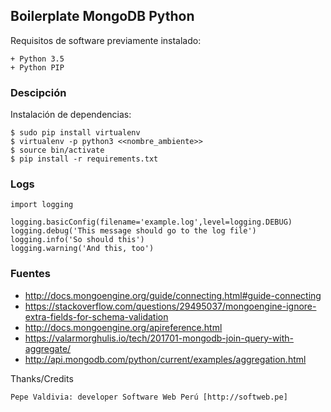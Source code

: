 ## Boilerplate MongoDB Python

Requisitos de software previamente instalado:

	+ Python 3.5
	+ Python PIP

### Descipción

Instalación de dependencias:

    $ sudo pip install virtualenv
    $ virtualenv -p python3 <<nombre_ambiente>>
    $ source bin/activate
    $ pip install -r requirements.txt

### Logs

```
import logging

logging.basicConfig(filename='example.log',level=logging.DEBUG)
logging.debug('This message should go to the log file')
logging.info('So should this')
logging.warning('And this, too')
```

### Fuentes

+ http://docs.mongoengine.org/guide/connecting.html#guide-connecting
+ https://stackoverflow.com/questions/29495037/mongoengine-ignore-extra-fields-for-schema-validation
+ http://docs.mongoengine.org/apireference.html
+ https://valarmorghulis.io/tech/201701-mongodb-join-query-with-aggregate/
+ http://api.mongodb.com/python/current/examples/aggregation.html

Thanks/Credits

    Pepe Valdivia: developer Software Web Perú [http://softweb.pe]
